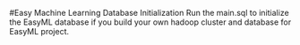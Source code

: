 #Easy Machine Learning Database Initialization
Run the main.sql to initialize the EasyML database if you build your own hadoop cluster and database for EasyML project.